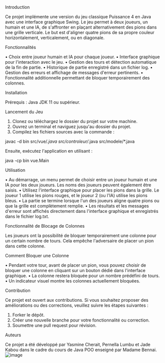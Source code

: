Introduction

Ce projet implémente une version du jeu classique Puissance 4 en Java avec une interface graphique Swing. 
Le jeu permet à deux joueurs, un humain et une IA, de s'affronter en plaçant alternativement des pions dans une grille verticale. 
Le but est d'aligner quatre pions de sa propre couleur horizontalement, verticalement, ou en diagonale.

Fonctionnalités

•	Choix entre joueur humain et IA pour chaque joueur.
•	Interface graphique pour l'interaction avec le jeu.
•	Gestion des tours et détection automatique de la fin de partie.
•	Historique de partie enregistré dans un fichier log.
•	Gestion des erreurs et affichage de messages d'erreur pertinents.
•	Fonctionnalité additionnelle permettant de bloquer temporairement des colonnes.

Installation

Prérequis : Java JDK 11 ou supérieur.

Lancement du Jeu

1.	Clonez ou téléchargez le dossier du projet sur votre machine.
2.	Ouvrez un terminal et naviguez jusqu'au dossier du projet.
3.	Compilez les fichiers sources avec la commande :

 javac -d bin src/vue/*.java src/controleur/*.java src/modele/*.java

Ensuite, exécutez l'application en utilisant :

java -cp bin vue.Main 

Utilisation

•	Au démarrage, un menu permet de choisir entre un joueur humain et une IA pour les deux joueurs. Les noms des joueurs peuvent également être saisis.
•	Utilisez l'interface graphique pour placer les pions dans la grille. Le joueur 1 utilise les pions rouges, et le joueur 2 (ou l'IA) utilise les pions bleus.
•	La partie se termine lorsque l'un des joueurs aligne quatre pions ou que la grille est complètement remplie.
•	Les résultats et les messages d'erreur sont affichés directement dans l'interface graphique et enregistrés dans le fichier log.txt.

Fonctionnalité de Blocage de Colonnes

Les joueurs ont la possibilité de bloquer temporairement une colonne pour un certain nombre de tours. 
Cela empêche l'adversaire de placer un pion dans cette colonne.

Comment Bloquer une Colonne

•	Pendant votre tour, avant de placer un pion, vous pouvez choisir de bloquer une colonne en cliquant sur un bouton dédié dans l'interface graphique.
•	La colonne restera bloquée pour un nombre prédéfini de tours.
•	Un indicateur visuel montre les colonnes actuellement bloquées.

Contribution

Ce projet est ouvert aux contributions. Si vous souhaitez proposer des améliorations ou des corrections, veuillez suivre les étapes suivantes :
1.	Forker le dépôt.
2.	Créer une nouvelle branche pour votre fonctionnalité ou correction.
3.	Soumettre une pull request pour révision.

Auteurs

Ce projet a été développé par Yasmine Cherait, Pernella Lumbu et Jade Kabou dans le cadre du cours de Java POO enseigné par Madame Bennai. 
![image](https://github.com/farahyasmine/Puissance4GAME/assets/125458656/28eba7f8-f7fd-4590-bbee-efab26a7a070)
